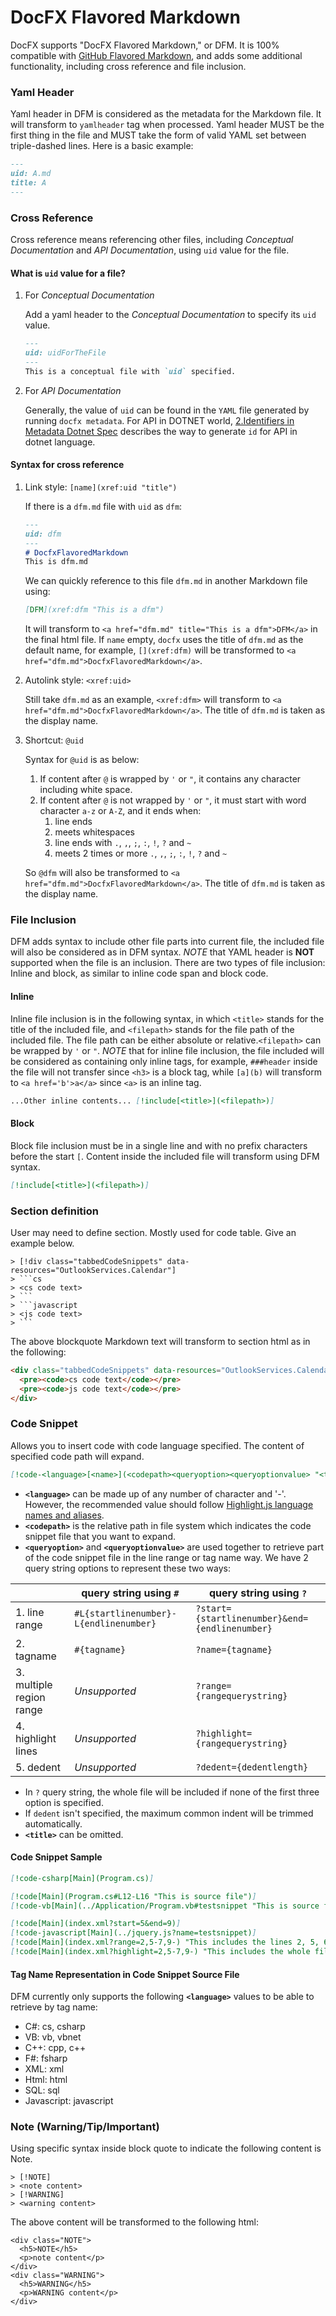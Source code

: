 DocFX Flavored Markdown
==========================================
DocFX supports "DocFX Flavored Markdown," or DFM. It is 100% compatible with [GitHub Flavored Markdown](https://guides.github.com/features/mastering-markdown/), and adds some additional functionality, including cross reference and file inclusion.
### Yaml Header
Yaml header in DFM is considered as the metadata for the Markdown file. It will transform to `yamlheader` tag when processed.
Yaml header MUST be the first thing in the file and MUST take the form of valid YAML set between triple-dashed lines. Here is a basic example:

```md
---
uid: A.md
title: A
---
```

### Cross Reference
Cross reference means referencing other files, including *Conceptual Documentation* and *API Documentation*, using `uid` value for the file.

#### What is `uid` value for a file?
1.  For *Conceptual Documentation*

    Add a yaml header to the *Conceptual Documentation* to specify its `uid` value.

    ```md
    ---
    uid: uidForTheFile
    ---
    This is a conceptual file with `uid` specified.
    ```
2.  For *API Documentation*

    Generally, the value of `uid` can be found in the `YAML` file generated by running `docfx metadata`. For API in DOTNET world, [2.Identifiers in Metadata Dotnet Spec](metadata_dotnet_spec.md) describes the way to generate `id` for API in dotnet language.

#### Syntax for cross reference
1.  Link style: `[name](xref:uid "title")`

    If there is a `dfm.md` file with `uid` as `dfm`:

    ```md
    ---
    uid: dfm
    ---
    # DocfxFlavoredMarkdown
    This is dfm.md
    ```
    We can quickly reference to this file `dfm.md` in another Markdown file using:

    ```md
    [DFM](xref:dfm "This is a dfm")
    ```
    It will transform to `<a href="dfm.md" title="This is a dfm">DFM</a>` in the final html file. If `name` empty, `docfx` uses the title of `dfm.md` as the default name, for example, `[](xref:dfm)` will be transformed to `<a href="dfm.md">DocfxFlavoredMarkdown</a>`.

2.  Autolink style: `<xref:uid>`

    Still take `dfm.md` as an example, `<xref:dfm>` will transform to `<a href="dfm.md">DocfxFlavoredMarkdown</a>`. The title of `dfm.md` is taken as the display name.

3.  Shortcut: `@uid`

    Syntax for `@uid` is as below:
    1. If content after `@` is wrapped by `'` or `"`,  it contains any character including white space.
    2. If content after `@` is not wrapped by `'` or `"`, it must start with word character `a-z` or `A-Z`, and it ends when:
        1. line ends
        2. meets whitespaces
        3. line ends with `.`, `,`, `;`, `:`, `!`, `?` and `~`
        4. meets 2 times or more `.`, `,`, `;`, `:`, `!`, `?` and `~`

    So `@dfm` will also be transformed to `<a href="dfm.md">DocfxFlavoredMarkdown</a>`. The title of `dfm.md` is taken as the display name.

### File Inclusion
DFM adds syntax to include other file parts into current file, the included file will also be considered as in DFM syntax. *NOTE* that YAML header is **NOT** supported when the file is an inclusion.
There are two types of file inclusion: Inline and block, as similar to inline code span and block code.

#### Inline
Inline file inclusion is in the following syntax, in which `<title>` stands for the title of the included file, and `<filepath>` stands for the file path of the included file. The file path can be either absolute or relative.`<filepath>` can be wrapped by `'` or `"`. *NOTE* that for inline file inclusion, the file included will be considered as containing only inline tags, for example, `###header` inside the file will not transfer since `<h3>` is a block tag, while `[a](b)` will transform to `<a href='b'>a</a>` since `<a>` is an inline tag.
```md
...Other inline contents... [!include[<title>](<filepath>)]
```
#### Block
Block file inclusion must be in a single line and with no prefix characters before the start `[`. Content inside the included file will transform using DFM syntax.
```md
[!include[<title>](<filepath>)]
```

### Section definition
User may need to define section. Mostly used for code table.
Give an example below.

    > [!div class="tabbedCodeSnippets" data-resources="OutlookServices.Calendar"]
    > ```cs
    > <cs code text>
    > ```
    > ```javascript
    > <js code text>
    > ```

The above blockquote Markdown text will transform to section html as in the following:
```html
<div class="tabbedCodeSnippets" data-resources="OutlookServices.Calendar">
  <pre><code>cs code text</code></pre>
  <pre><code>js code text</code></pre>
</div>
```

### Code Snippet
Allows you to insert code with code language specified. The content of specified code path will expand.

```md
[!code-<language>[<name>](<codepath><queryoption><queryoptionvalue> "<title>")]
```

* __`<language>`__ can be made up of any number of character and '-'. However, the recommended value should follow [Highlight.js language names and aliases](http://highlightjs.readthedocs.org/en/latest/css-classes-reference.html#language-names-and-aliases).
* __`<codepath>`__ is the relative path in file system which indicates the code snippet file that you want to expand.
* __`<queryoption>`__ and __`<queryoptionvalue>`__ are used together to retrieve part of the code snippet file in the line range or tag name way. We have 2 query string options to represent these two ways:

|                          | query string using `#`                 | query string using `?`
|--------------------------|----------------------------------------|-----------------------------------------------
| 1. line range            | `#L{startlinenumber}-L{endlinenumber}` | `?start={startlinenumber}&end={endlinenumber}`
| 2. tagname               | `#{tagname}`                           | `?name={tagname}`
| 3. multiple region range | _Unsupported_                          | `?range={rangequerystring}`
| 4. highlight lines       | _Unsupported_                          | `?highlight={rangequerystring}`
| 5. dedent                | _Unsupported_                          | `?dedent={dedentlength}`
* In `?` query string, the whole file will be included if none of the first three option is specified.
* If `dedent` isn't specified, the maximum common indent will be trimmed automatically.
* __`<title>`__ can be omitted.

#### Code Snippet Sample
```md
[!code-csharp[Main](Program.cs)]

[!code[Main](Program.cs#L12-L16 "This is source file")]
[!code-vb[Main](../Application/Program.vb#testsnippet "This is source file")]

[!code[Main](index.xml?start=5&end=9)]
[!code-javascript[Main](../jquery.js?name=testsnippet)]
[!code[Main](index.xml?range=2,5-7,9-) "This includes the lines 2, 5, 6, 7 and lines 9 to the last line"]
[!code[Main](index.xml?highlight=2,5-7,9-) "This includes the whole file with lines 2,5-7,9- highlighted"]
```

#### Tag Name Representation in Code Snippet Source File
DFM currently only supports the following __`<language>`__ values to be able to retrieve by tag name:
* C#: cs, csharp
* VB: vb, vbnet
* C++: cpp, c++
* F#: fsharp
* XML: xml
* Html: html
* SQL: sql
* Javascript: javascript


### Note (Warning/Tip/Important)
Using specific syntax inside block quote to indicate the following content is Note.

```
> [!NOTE]
> <note content>
> [!WARNING]
> <warning content>
```

The above content will be transformed to the following html:

```
<div class="NOTE">
  <h5>NOTE</h5>
  <p>note content</p>
</div>
<div class="WARNING">
  <h5>WARNING</h5>
  <p>WARNING content</p>
</div>
```
